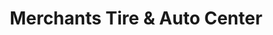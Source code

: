 ---
title: "Merchants Tire & Auto Center"
url: /virginia-beach/merchants-tire-und-auto-center/
shop: Autowerkstatt
---